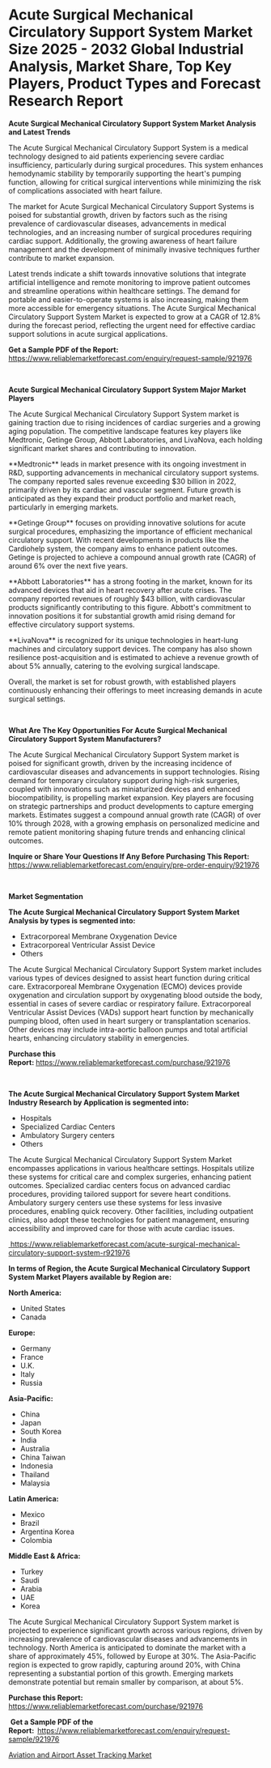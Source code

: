 <p><h1>Acute Surgical Mechanical Circulatory Support System Market Size 2025 - 2032 Global Industrial Analysis, Market Share, Top Key Players, Product Types and Forecast Research Report</h1></p><p><strong>Acute Surgical Mechanical Circulatory Support System Market Analysis and Latest Trends</strong></p>
<p><p>The Acute Surgical Mechanical Circulatory Support System is a medical technology designed to aid patients experiencing severe cardiac insufficiency, particularly during surgical procedures. This system enhances hemodynamic stability by temporarily supporting the heart's pumping function, allowing for critical surgical interventions while minimizing the risk of complications associated with heart failure.</p><p>The market for Acute Surgical Mechanical Circulatory Support Systems is poised for substantial growth, driven by factors such as the rising prevalence of cardiovascular diseases, advancements in medical technologies, and an increasing number of surgical procedures requiring cardiac support. Additionally, the growing awareness of heart failure management and the development of minimally invasive techniques further contribute to market expansion.</p><p>Latest trends indicate a shift towards innovative solutions that integrate artificial intelligence and remote monitoring to improve patient outcomes and streamline operations within healthcare settings. The demand for portable and easier-to-operate systems is also increasing, making them more accessible for emergency situations. The Acute Surgical Mechanical Circulatory Support System Market is expected to grow at a CAGR of 12.8% during the forecast period, reflecting the urgent need for effective cardiac support solutions in acute surgical applications.</p></p>
<p><strong>Get a Sample PDF of the Report:&nbsp;</strong> <a href="https://www.reliablemarketforecast.com/enquiry/request-sample/921976?utm_campaign=3071&utm_medium=2&utm_source=Github&utm_content=ia&utm_term=07032025&utm_id=acute-surgical-mechanical-circulatory-support-system">https://www.reliablemarketforecast.com/enquiry/request-sample/921976</a></p>
<p>&nbsp;</p>
<p><strong>Acute Surgical Mechanical Circulatory Support System Major Market Players</strong></p>
<p><p>The Acute Surgical Mechanical Circulatory Support System market is gaining traction due to rising incidences of cardiac surgeries and a growing aging population. The competitive landscape features key players like Medtronic, Getinge Group, Abbott Laboratories, and LivaNova, each holding significant market shares and contributing to innovation.</p><p>**Medtronic** leads in market presence with its ongoing investment in R&D, supporting advancements in mechanical circulatory support systems. The company reported sales revenue exceeding $30 billion in 2022, primarily driven by its cardiac and vascular segment. Future growth is anticipated as they expand their product portfolio and market reach, particularly in emerging markets.</p><p>**Getinge Group** focuses on providing innovative solutions for acute surgical procedures, emphasizing the importance of efficient mechanical circulatory support. With recent developments in products like the Cardiohelp system, the company aims to enhance patient outcomes. Getinge is projected to achieve a compound annual growth rate (CAGR) of around 6% over the next five years.</p><p>**Abbott Laboratories** has a strong footing in the market, known for its advanced devices that aid in heart recovery after acute crises. The company reported revenues of roughly $43 billion, with cardiovascular products significantly contributing to this figure. Abbott's commitment to innovation positions it for substantial growth amid rising demand for effective circulatory support systems.</p><p>**LivaNova** is recognized for its unique technologies in heart-lung machines and circulatory support devices. The company has also shown resilience post-acquisition and is estimated to achieve a revenue growth of about 5% annually, catering to the evolving surgical landscape.</p><p>Overall, the market is set for robust growth, with established players continuously enhancing their offerings to meet increasing demands in acute surgical settings.</p></p>
<p>&nbsp;</p>
<p><strong>What Are The Key Opportunities For Acute Surgical Mechanical Circulatory Support System Manufacturers?</strong></p>
<p><p>The Acute Surgical Mechanical Circulatory Support System market is poised for significant growth, driven by the increasing incidence of cardiovascular diseases and advancements in support technologies. Rising demand for temporary circulatory support during high-risk surgeries, coupled with innovations such as miniaturized devices and enhanced biocompatibility, is propelling market expansion. Key players are focusing on strategic partnerships and product developments to capture emerging markets. Estimates suggest a compound annual growth rate (CAGR) of over 10% through 2028, with a growing emphasis on personalized medicine and remote patient monitoring shaping future trends and enhancing clinical outcomes.</p></p>
<p><strong>Inquire or Share Your Questions If Any Before Purchasing This Report:</strong> <a href="https://www.reliablemarketforecast.com/enquiry/pre-order-enquiry/921976?utm_campaign=3071&utm_medium=2&utm_source=Github&utm_content=ia&utm_term=07032025&utm_id=acute-surgical-mechanical-circulatory-support-system">https://www.reliablemarketforecast.com/enquiry/pre-order-enquiry/921976</a></p>
<p>&nbsp;</p>
<p><strong>Market Segmentation</strong></p>
<p><strong>The Acute Surgical Mechanical Circulatory Support System Market Analysis by types is segmented into:</strong></p>
<p><ul><li>Extracorporeal Membrane Oxygenation Device</li><li>Extracorporeal Ventricular Assist Device</li><li>Others</li></ul></p>
<p><p>The Acute Surgical Mechanical Circulatory Support System market includes various types of devices designed to assist heart function during critical care. Extracorporeal Membrane Oxygenation (ECMO) devices provide oxygenation and circulation support by oxygenating blood outside the body, essential in cases of severe cardiac or respiratory failure. Extracorporeal Ventricular Assist Devices (VADs) support heart function by mechanically pumping blood, often used in heart surgery or transplantation scenarios. Other devices may include intra-aortic balloon pumps and total artificial hearts, enhancing circulatory stability in emergencies.</p></p>
<p><strong>Purchase this Report:&nbsp;</strong><a href="https://www.reliablemarketforecast.com/purchase/921976?utm_campaign=3071&utm_medium=2&utm_source=Github&utm_content=ia&utm_term=07032025&utm_id=acute-surgical-mechanical-circulatory-support-system">https://www.reliablemarketforecast.com/purchase/921976</a></p>
<p>&nbsp;</p>
<p><strong>The Acute Surgical Mechanical Circulatory Support System Market Industry Research by Application is segmented into:</strong></p>
<p><ul><li>Hospitals</li><li>Specialized Cardiac Centers</li><li>Ambulatory Surgery centers</li><li>Others</li></ul></p>
<p><p>The Acute Surgical Mechanical Circulatory Support System Market encompasses applications in various healthcare settings. Hospitals utilize these systems for critical care and complex surgeries, enhancing patient outcomes. Specialized cardiac centers focus on advanced cardiac procedures, providing tailored support for severe heart conditions. Ambulatory surgery centers use these systems for less invasive procedures, enabling quick recovery. Other facilities, including outpatient clinics, also adopt these technologies for patient management, ensuring accessibility and improved care for those with acute cardiac issues.</p></p>
<p><a href="https://www.reliablemarketforecast.com/acute-surgical-mechanical-circulatory-support-system-r921976?utm_campaign=3071&utm_medium=2&utm_source=Github&utm_content=ia&utm_term=07032025&utm_id=acute-surgical-mechanical-circulatory-support-system">&nbsp;https://www.reliablemarketforecast.com/acute-surgical-mechanical-circulatory-support-system-r921976</a></p>
<p><strong>In terms of Region, the Acute Surgical Mechanical Circulatory Support System Market Players available by Region are:</strong></p>
<p>
    <p> <strong> North America: </strong>
        <ul>
            <li>United States</li>
            <li>Canada</li>
        </ul>
        </p> 
    <p> <strong> Europe: </strong>
        <ul>
            <li>Germany</li>
            <li>France</li>
            <li>U.K.</li>
            <li>Italy</li>
            <li>Russia</li>
        </ul>
        </p> 
    <p> <strong> Asia-Pacific: </strong>
        <ul>
            <li>China</li>
            <li>Japan</li>
            <li>South Korea</li>
            <li>India</li>
            <li>Australia</li>
            <li>China Taiwan</li>
            <li>Indonesia</li>
            <li>Thailand</li>
            <li>Malaysia</li>
        </ul>
        </p> 
    <p> <strong> Latin America: </strong>
        <ul>
            <li>Mexico</li>
            <li>Brazil</li>
            <li>Argentina Korea</li>
            <li>Colombia</li>
        </ul>
        </p> 
    <p> <strong> Middle East & Africa: </strong>
        <ul>
            <li>Turkey</li>
            <li>Saudi</li>
            <li>Arabia</li>
            <li>UAE</li>
            <li>Korea</li>
        </ul>
    </p>
    </p>
<p><p>The Acute Surgical Mechanical Circulatory Support System market is projected to experience significant growth across various regions, driven by increasing prevalence of cardiovascular diseases and advancements in technology. North America is anticipated to dominate the market with a share of approximately 45%, followed by Europe at 30%. The Asia-Pacific region is expected to grow rapidly, capturing around 20%, with China representing a substantial portion of this growth. Emerging markets demonstrate potential but remain smaller by comparison, at about 5%.</p></p>
<p><strong>Purchase this Report: </strong><a href="https://www.reliablemarketforecast.com/purchase/921976?utm_campaign=3071&utm_medium=2&utm_source=Github&utm_content=ia&utm_term=07032025&utm_id=acute-surgical-mechanical-circulatory-support-system">https://www.reliablemarketforecast.com/purchase/921976</a></p>
<p>&nbsp;<strong>Get a Sample PDF of the Report:&nbsp;&nbsp;</strong><a href="https://www.reliablemarketforecast.com/enquiry/request-sample/921976?utm_campaign=3071&utm_medium=2&utm_source=Github&utm_content=ia&utm_term=07032025&utm_id=acute-surgical-mechanical-circulatory-support-system">https://www.reliablemarketforecast.com/enquiry/request-sample/921976</a></p>
<p><strong></strong></p>
<p><p><a href="https://github.com/guinoopandam/Market-Research-Report-List-1/blob/main/aviation-and-airport-asset-tracking-market.md?utm_campaign=3071&utm_medium=2&utm_source=Github&utm_content=ia&utm_term=07032025&utm_id=acute-surgical-mechanical-circulatory-support-system">Aviation and Airport Asset Tracking Market</a></p></p>